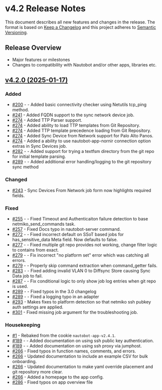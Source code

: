
# v4.2 Release Notes

This document describes all new features and changes in the release. The format is based on [Keep a
Changelog](https://keepachangelog.com/en/1.0.0/) and this project adheres to [Semantic
Versioning](https://semver.org/spec/v2.0.0.html).

## Release Overview

- Major features or milestones
- Changes to compatibility with Nautobot and/or other apps, libraries etc.

## [v4.2.0 (2025-01-17)](https://github.com/nautobot/nautobot-app-device-onboarding/releases/tag/v4.2.0)

### Added

- [#200](https://github.com/nautobot/nautobot-app-device-onboarding/issues/200) - - Added basic connectivity checker using Netutils tcp_ping method.
- [#241](https://github.com/nautobot/nautobot-app-device-onboarding/issues/241) - Added FQDN support to the sync network device job.
- [#274](https://github.com/nautobot/nautobot-app-device-onboarding/issues/274) - Added TTP Parser support.
- [#274](https://github.com/nautobot/nautobot-app-device-onboarding/issues/274) - Added ability to load TTP templates from Git Repository.
- [#274](https://github.com/nautobot/nautobot-app-device-onboarding/issues/274) - Added TTP template precedence loading from Git Repository.
- [#274](https://github.com/nautobot/nautobot-app-device-onboarding/issues/274) - Added Sync Device from Network support for Palo Alto Panos.
- [#274](https://github.com/nautobot/nautobot-app-device-onboarding/issues/274) - Added a ability to use nautobot-app-nornir connection option extras in Sync Devices job.
- [#282](https://github.com/nautobot/nautobot-app-device-onboarding/issues/282) - - Added support for trying a textfsm directory from the git repo for initial template parsing.
- [#289](https://github.com/nautobot/nautobot-app-device-onboarding/issues/289) - - Added additional error handling/logging to the git repository sync method

### Changed

- [#243](https://github.com/nautobot/nautobot-app-device-onboarding/issues/243) - Sync Devices From Network job form now highlights required fields.

### Fixed

- [#255](https://github.com/nautobot/nautobot-app-device-onboarding/issues/255) - - Fixed Timeout and Authenticaiton failure detection to base netmiko_send_commands task.
- [#257](https://github.com/nautobot/nautobot-app-device-onboarding/issues/257) - Fixed Docs typo in nautobot-server command.
- [#272](https://github.com/nautobot/nautobot-app-device-onboarding/issues/272) - - Fixed incorrect default on SSoT based jobs for has_sensitive_data Meta field. Now defaults to false.
- [#277](https://github.com/nautobot/nautobot-app-device-onboarding/issues/277) - - Fixed multiple git repo provides not working, change filter logic to contains from exact.
- [#279](https://github.com/nautobot/nautobot-app-device-onboarding/issues/279) - - Fix incorrect "no platform set" error which was catching all errors.
- [#279](https://github.com/nautobot/nautobot-app-device-onboarding/issues/279) - - Properly skip command extraction when command_getter fails.
- [#283](https://github.com/nautobot/nautobot-app-device-onboarding/issues/283) - - Fixed adding invalid VLAN 0 to Diffsync Store causing Sync Data job to fail.
- [#287](https://github.com/nautobot/nautobot-app-device-onboarding/issues/287) - - Fix conditional logic to only show job log entries when git repo is used.
- [#289](https://github.com/nautobot/nautobot-app-device-onboarding/issues/289) - - Fixed typos in the 3.0 changelog
- [#289](https://github.com/nautobot/nautobot-app-device-onboarding/issues/289) - - Fixed a logging typo in an adapter
- [#293](https://github.com/nautobot/nautobot-app-device-onboarding/issues/293) - Makes fixes to platform detection so that netmiko ssh pubkey auth settings are applied.
- [#301](https://github.com/nautobot/nautobot-app-device-onboarding/issues/301) - Fixed missing job argument for the troubleshooting job.

### Housekeeping

- [#1](https://github.com/nautobot/nautobot-app-device-onboarding/issues/1) - Rebaked from the cookie `nautobot-app-v2.4.1`.
- [#189](https://github.com/nautobot/nautobot-app-device-onboarding/issues/189) - - Added documentation on using ssh public key authentication.
- [#189](https://github.com/nautobot/nautobot-app-device-onboarding/issues/189) - - Added documentation on using ssh proxy via jumphost.
- [#266](https://github.com/nautobot/nautobot-app-device-onboarding/issues/266) - Fixed typos in function names, comments, and errors.
- [#266](https://github.com/nautobot/nautobot-app-device-onboarding/issues/266) - Updated documentation to include an example CSV for bulk onboarding.
- [#266](https://github.com/nautobot/nautobot-app-device-onboarding/issues/266) - Updated documentation to make yaml override placement and git repository more clear.
- [#266](https://github.com/nautobot/nautobot-app-device-onboarding/issues/266) - Added a homepage to the app config.
- [#286](https://github.com/nautobot/nautobot-app-device-onboarding/issues/286) - Fixed typos on app overview file
